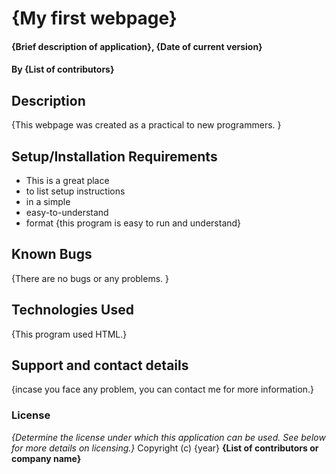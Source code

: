 # {My first webpage}
#### {Brief description of application}, {Date of current version}
#### By **{List of contributors}**
## Description
{This webpage was created as a practical to new programmers. }
## Setup/Installation Requirements
* This is a great place
* to list setup instructions
* in a simple
* easy-to-understand
* format
{this program is easy to run and understand}
## Known Bugs
{There are no bugs or any problems. }
## Technologies Used
{This program used HTML.}
## Support and contact details
{incase you face any problem, you can contact me for more information.}
### License
*{Determine the license under which this application can be used.  See below for more details on licensing.}*
Copyright (c) {year} **{List of contributors or company name}**
